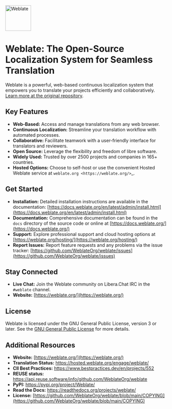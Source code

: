 <!-- Weblate Logo -->
<img src="https://s.weblate.org/cdn/Logo-Darktext-borders.png" alt="Weblate" height="80px" />

# Weblate: The Open-Source Localization System for Seamless Translation

Weblate is a powerful, web-based continuous localization system that empowers you to translate your projects efficiently and collaboratively. [Learn more at the original repository](https://github.com/WeblateOrg/weblate).

## Key Features

*   **Web-Based:** Access and manage translations from any web browser.
*   **Continuous Localization:** Streamline your translation workflow with automated processes.
*   **Collaborative:** Facilitate teamwork with a user-friendly interface for translators and reviewers.
*   **Open Source:** Leverage the flexibility and freedom of libre software.
*   **Widely Used:** Trusted by over 2500 projects and companies in 165+ countries.
*   **Hosted Options:** Choose to self-host or use the convenient Hosted Weblate service at `weblate.org <https://weblate.org/>`_.

## Get Started

*   **Installation:** Detailed installation instructions are available in the documentation: [https://docs.weblate.org/en/latest/admin/install.html](https://docs.weblate.org/en/latest/admin/install.html)
*   **Documentation:** Comprehensive documentation can be found in the `docs` directory of the source code or online at [https://docs.weblate.org/](https://docs.weblate.org/)
*   **Support:** Explore professional support and cloud hosting options at [https://weblate.org/hosting/](https://weblate.org/hosting/)
*   **Report Issues:**  Report feature requests and any problems via the issue tracker: [https://github.com/WeblateOrg/weblate/issues](https://github.com/WeblateOrg/weblate/issues)

## Stay Connected

*   **Live Chat:** Join the Weblate community on Libera.Chat IRC in the `#weblate` channel.
*   **Website:** [https://weblate.org/](https://weblate.org/)

## License

Weblate is licensed under the GNU General Public License, version 3 or later.  See the [GNU General Public License](https://www.gnu.org/licenses/gpl-3.0.html) for more details.

## Additional Resources

*   **Website:**  [https://weblate.org/](https://weblate.org/)
*   **Translation Status:** <https://hosted.weblate.org/engage/weblate/>
*   **CII Best Practices:** <https://www.bestpractices.dev/en/projects/552>
*   **REUSE status:** <https://api.reuse.software/info/github.com/WeblateOrg/weblate>
*   **PyPI:** <https://pypi.org/project/Weblate/>
*   **Read the Docs:** <https://readthedocs.org/projects/weblate/>
*   **License:** [https://github.com/WeblateOrg/weblate/blob/main/COPYING](https://github.com/WeblateOrg/weblate/blob/main/COPYING)